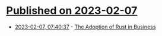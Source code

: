 # [Published on 2023-02-07](index.md)

* [2023-02-07, 07:40:37](https://news.ycombinator.com/item?id=34689870) - [The Adoption of Rust in Business](https://rustmagazine.org/issue-1/2022-review-the-adoption-of-rust-in-business/)
